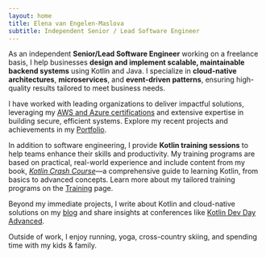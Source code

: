```yaml
---
layout: home
title: Elena van Engelen-Maslova
subtitle: Independent Senior / Lead Software Engineer
---
```


As an independent **Senior/Lead Software Engineer** working on a freelance basis, I help businesses **design and implement scalable, maintainable backend systems** using Kotlin and Java. I specialize in **cloud-native architectures**, **microservices**, and **event-driven patterns**, ensuring high-quality results tailored to meet business needs.

I have worked with leading organizations to deliver impactful solutions, leveraging my [AWS and Azure certifications](/credentials/) and extensive expertise in building secure, efficient systems. Explore my recent projects and achievements in my [Portfolio](/portfolio/).

In addition to software engineering, I provide **Kotlin training sessions** to help teams enhance their skills and productivity. My training programs are based on practical, real-world experience and include content from my book, [*Kotlin Crash Course*](https://www.amazon.com/Kotlin-Crash-Course-Fast-track-programming/dp/9355516304)—a comprehensive guide to learning Kotlin, from basics to advanced concepts. Learn more about my tailored training programs on the [Training](/training/) page.

Beyond my immediate projects, I write about Kotlin and cloud-native solutions on my [blog](https://medium.com/@elenavanengelen) and share insights at conferences like [Kotlin Dev Day Advanced](https://kotlindevday.com/videos/kotlin-on-serverless-cloud-aws-lambda-unlimited-elena-van-engelen-maslova/).

Outside of work, I enjoy running, yoga, cross-country skiing, and spending time with my kids & family.
